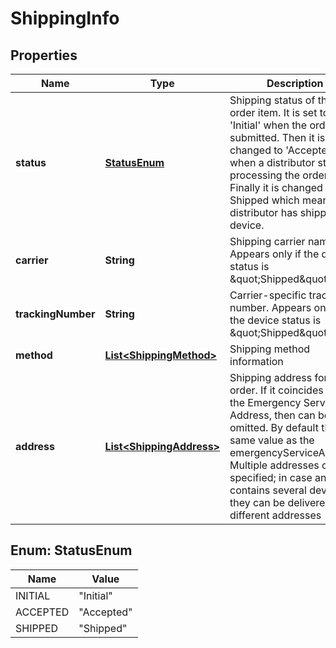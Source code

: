 
# ShippingInfo

## Properties
Name | Type | Description | Notes
------------ | ------------- | ------------- | -------------
**status** | [**StatusEnum**](#StatusEnum) | Shipping status of the order item. It is set to &#39;Initial&#39; when the order is submitted. Then it is changed to &#39;Accepted&#39; when a distributor starts processing the order. Finally it is changed to Shipped which means that distributor has shipped the device. |  [optional]
**carrier** | **String** | Shipping carrier name. Appears only if the device status is \&quot;Shipped\&quot; |  [optional]
**trackingNumber** | **String** | Carrier-specific tracking number. Appears only if the device status is \&quot;Shipped\&quot; |  [optional]
**method** | [**List&lt;ShippingMethod&gt;**](ShippingMethod.md) | Shipping method information |  [optional]
**address** | [**List&lt;ShippingAddress&gt;**](ShippingAddress.md) | Shipping address for the order. If it coincides with the Emergency Service Address, then can be omitted. By default the same value as the emergencyServiceAddress. Multiple addresses can be specified; in case an order contains several devices, they can be delivered to different addresses |  [optional]


<a name="StatusEnum"></a>
## Enum: StatusEnum
Name | Value
---- | -----
INITIAL | &quot;Initial&quot;
ACCEPTED | &quot;Accepted&quot;
SHIPPED | &quot;Shipped&quot;



